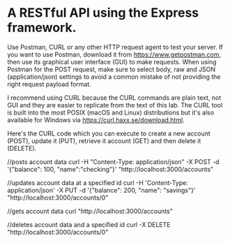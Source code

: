 # A RESTful API using the Express framework.

Use Postman, CURL or any other HTTP request agent to test your server. If you want to use Postman, download it from https://www.getpostman.com, then use its graphical user interface (GUI) to make requests. When using Postman for the POST request, make sure to select body, raw and JSON (application/json) settings to avoid a common mistake of not providing the right request payload format.

I recommend using CURL because the CURL commands are plain text, not GUI and they are easier to replicate from the text of this lab. The CURL tool is built into the most POSIX (macOS and Linux) distributions but it's also available for Windows via https://curl.haxx.se/download.html.

Here's the CURL code which you can execute to create a new account (POST), update it (PUT), retrieve it account (GET) and then delete it (DELETE).

//posts account data
curl -H "Content-Type: application/json" -X POST -d '{"balance": 100, "name":"checking"}' "http://localhost:3000/accounts"

//updates account data at a specified id
curl -H 'Content-Type: application/json' -X PUT -d '{"balance": 200, "name": "savings"}' "http://localhost:3000/accounts/0"

//gets account data
curl "http://localhost:3000/accounts"

//deletes account data and a specified id
curl -X DELETE "http://localhost:3000/accounts/0"
